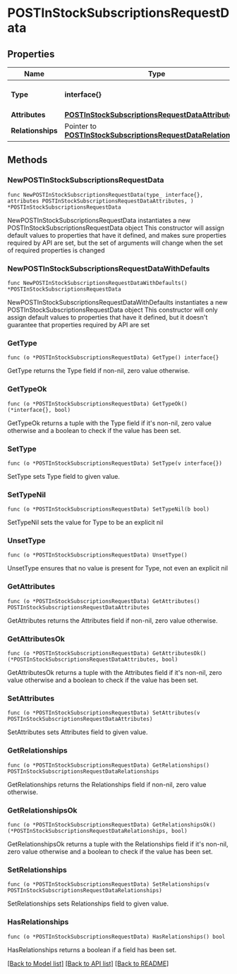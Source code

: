 # POSTInStockSubscriptionsRequestData

## Properties

Name | Type | Description | Notes
------------ | ------------- | ------------- | -------------
**Type** | **interface{}** | The resource&#39;s type | 
**Attributes** | [**POSTInStockSubscriptionsRequestDataAttributes**](POSTInStockSubscriptionsRequestDataAttributes.md) |  | 
**Relationships** | Pointer to [**POSTInStockSubscriptionsRequestDataRelationships**](POSTInStockSubscriptionsRequestDataRelationships.md) |  | [optional] 

## Methods

### NewPOSTInStockSubscriptionsRequestData

`func NewPOSTInStockSubscriptionsRequestData(type_ interface{}, attributes POSTInStockSubscriptionsRequestDataAttributes, ) *POSTInStockSubscriptionsRequestData`

NewPOSTInStockSubscriptionsRequestData instantiates a new POSTInStockSubscriptionsRequestData object
This constructor will assign default values to properties that have it defined,
and makes sure properties required by API are set, but the set of arguments
will change when the set of required properties is changed

### NewPOSTInStockSubscriptionsRequestDataWithDefaults

`func NewPOSTInStockSubscriptionsRequestDataWithDefaults() *POSTInStockSubscriptionsRequestData`

NewPOSTInStockSubscriptionsRequestDataWithDefaults instantiates a new POSTInStockSubscriptionsRequestData object
This constructor will only assign default values to properties that have it defined,
but it doesn't guarantee that properties required by API are set

### GetType

`func (o *POSTInStockSubscriptionsRequestData) GetType() interface{}`

GetType returns the Type field if non-nil, zero value otherwise.

### GetTypeOk

`func (o *POSTInStockSubscriptionsRequestData) GetTypeOk() (*interface{}, bool)`

GetTypeOk returns a tuple with the Type field if it's non-nil, zero value otherwise
and a boolean to check if the value has been set.

### SetType

`func (o *POSTInStockSubscriptionsRequestData) SetType(v interface{})`

SetType sets Type field to given value.


### SetTypeNil

`func (o *POSTInStockSubscriptionsRequestData) SetTypeNil(b bool)`

 SetTypeNil sets the value for Type to be an explicit nil

### UnsetType
`func (o *POSTInStockSubscriptionsRequestData) UnsetType()`

UnsetType ensures that no value is present for Type, not even an explicit nil
### GetAttributes

`func (o *POSTInStockSubscriptionsRequestData) GetAttributes() POSTInStockSubscriptionsRequestDataAttributes`

GetAttributes returns the Attributes field if non-nil, zero value otherwise.

### GetAttributesOk

`func (o *POSTInStockSubscriptionsRequestData) GetAttributesOk() (*POSTInStockSubscriptionsRequestDataAttributes, bool)`

GetAttributesOk returns a tuple with the Attributes field if it's non-nil, zero value otherwise
and a boolean to check if the value has been set.

### SetAttributes

`func (o *POSTInStockSubscriptionsRequestData) SetAttributes(v POSTInStockSubscriptionsRequestDataAttributes)`

SetAttributes sets Attributes field to given value.


### GetRelationships

`func (o *POSTInStockSubscriptionsRequestData) GetRelationships() POSTInStockSubscriptionsRequestDataRelationships`

GetRelationships returns the Relationships field if non-nil, zero value otherwise.

### GetRelationshipsOk

`func (o *POSTInStockSubscriptionsRequestData) GetRelationshipsOk() (*POSTInStockSubscriptionsRequestDataRelationships, bool)`

GetRelationshipsOk returns a tuple with the Relationships field if it's non-nil, zero value otherwise
and a boolean to check if the value has been set.

### SetRelationships

`func (o *POSTInStockSubscriptionsRequestData) SetRelationships(v POSTInStockSubscriptionsRequestDataRelationships)`

SetRelationships sets Relationships field to given value.

### HasRelationships

`func (o *POSTInStockSubscriptionsRequestData) HasRelationships() bool`

HasRelationships returns a boolean if a field has been set.


[[Back to Model list]](../README.md#documentation-for-models) [[Back to API list]](../README.md#documentation-for-api-endpoints) [[Back to README]](../README.md)


